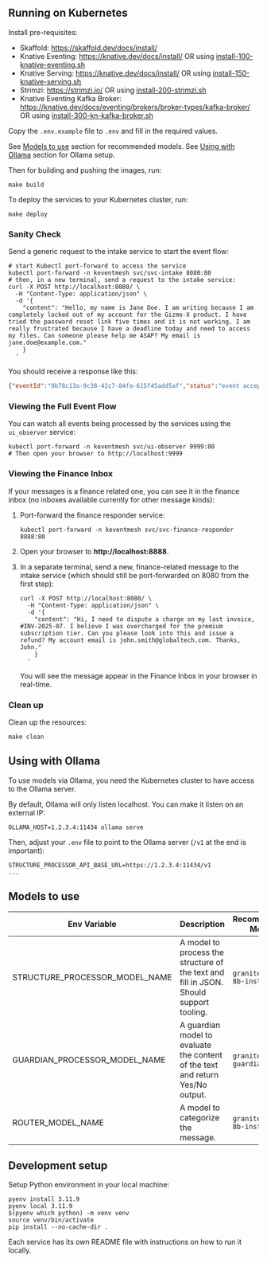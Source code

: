 ## Running on Kubernetes

Install pre-requisites:
- Skaffold: https://skaffold.dev/docs/install/
- Knative Eventing: https://knative.dev/docs/install/ OR using [install-100-knative-eventing.sh](hack/install-100-knative-eventing.sh)
- Knative Serving: https://knative.dev/docs/install/ OR using [install-150-knative-serving.sh](hack/install-150-knative-serving.sh)
- Strimzi: https://strimzi.io/ OR using [install-200-strimzi.sh](hack/install-200-strimzi.sh)
- Knative Eventing Kafka Broker: https://knative.dev/docs/eventing/brokers/broker-types/kafka-broker/ OR using [install-300-kn-kafka-broker.sh](hack/install-300-kn-kafka-broker.sh)

Copy the `.env.example` file to `.env` and fill in the required values.

See [Models to use](#models-to-use) section for recommended models.
See [Using with Ollama](#using-with-ollama) section for Ollama setup.

Then for building and pushing the images, run:

```shell
make build
```

To deploy the services to your Kubernetes cluster, run:

```shell
make deploy
```

### Sanity Check

Send a generic request to the intake service to start the event flow:

```shell
# start Kubectl port-forward to access the service
kubectl port-forward -n keventmesh svc/svc-intake 8080:80
# then, in a new terminal, send a request to the intake service:
curl -X POST http://localhost:8080/ \
  -H "Content-Type: application/json" \
  -d '{
    "content": "Hello, my name is Jane Doe. I am writing because I am completely locked out of my account for the Gizmo-X product. I have tried the password reset link five times and it is not working. I am really frustrated because I have a deadline today and need to access my files. Can someone please help me ASAP? My email is jane.doe@example.com."
    }
  '
```

You should receive a response like this:

```json
{"eventId":"9b78c13a-9c38-42c7-84fa-615f45add5af","status":"event accepted"}
```

### Viewing the Full Event Flow

You can watch all events being processed by the services using the `ui_observer` service:

```shell
kubectl port-forward -n keventmesh svc/ui-observer 9999:80
# Then open your browser to http://localhost:9999
```

### Viewing the Finance Inbox

If your messages is a finance related one, you can see it in the finance inbox (no inboxes available currently for other message kinds):

1.  Port-forward the finance responder service:
    ```shell
    kubectl port-forward -n keventmesh svc/svc-finance-responder 8888:80
    ```

2.  Open your browser to **http://localhost:8888**.

3.  In a separate terminal, send a new, finance-related message to the intake service (which should still be port-forwarded on 8080 from the first step):
    ```shell
    curl -X POST http://localhost:8080/ \
      -H "Content-Type: application/json" \
      -d '{
        "content": "Hi, I need to dispute a charge on my last invoice, #INV-2025-07. I believe I was overcharged for the premium subscription tier. Can you please look into this and issue a refund? My account email is john.smith@globaltech.com. Thanks, John."
        }
      '
    ```
    You will see the message appear in the Finance Inbox in your browser in real-time.

### Clean up

Clean up the resources:

```shell
make clean
```

## Using with Ollama

To use models via Ollama, you need the Kubernetes cluster to have access to the Ollama server.

By default, Ollama will only listen localhost. You can make it listen on an external IP:

```shell
OLLAMA_HOST=1.2.3.4:11434 ollama serve
```

Then, adjust your `.env` file to point to the Ollama server (`/v1` at the end is important):

```env
STRUCTURE_PROCESSOR_API_BASE_URL=https://1.2.3.4:11434/v1
...
```

## Models to use

| Env Variable                   | Description                                                                            | Recommended Model         | Recommended Ollama Model |
|--------------------------------|----------------------------------------------------------------------------------------|---------------------------|--------------------------|
| STRUCTURE_PROCESSOR_MODEL_NAME | A model to process the structure of the text and fill in JSON. Should support tooling. | `granite-3-3-8b-instruct` | `granite3.3:8b`          |
| GUARDIAN_PROCESSOR_MODEL_NAME  | A guardian model to evaluate the content of the text and return Yes/No output.         | `granite3-guardian-2b`    | `granite3-guardian:2b`   |
| ROUTER_MODEL_NAME              | A model to categorize the message.                                                     | `granite-3-3-8b-instruct` | `granite3.3:8b`          |


## Development setup

Setup Python environment in your local machine:

```shell
pyenv install 3.11.9
pyenv local 3.11.9
$(pyenv which python) -m venv venv
source venv/bin/activate
pip install --no-cache-dir .
```

Each service has its own README file with instructions on how to run it locally.
